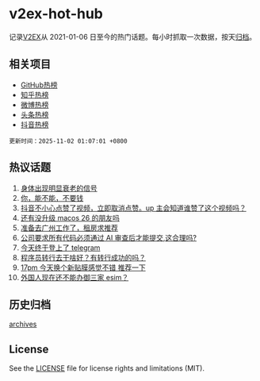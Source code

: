 # v2ex-hot-hub

 记录[V2EX](https://www.v2ex.com/)从 2021-01-06 日至今的热门话题。每小时抓取一次数据，按天[归档](archives)。
 
 ## 相关项目

- [GitHub热榜](https://github.com/snaildev/github-hot-hub)
- [知乎热榜](https://github.com/snaildev/zhihu-hot-hub)
- [微博热榜](https://github.com/snaildev/weibo-hot-hub)
- [头条热榜](https://github.com/snaildev/toutiao-hot-hub)
- [抖音热榜](https://github.com/snaildev/douyin-hot-hub)


 `更新时间：2025-11-02 01:07:01 +0800`

## 热议话题

1. [身体出现明显衰老的信号](https://www.v2ex.com/t/1169856)
1. [你，能不能，不要钱](https://www.v2ex.com/t/1169877)
1. [抖音不小心点赞了视频，立即取消点赞。up 主会知道谁赞了这个视频吗？](https://www.v2ex.com/t/1169833)
1. [还有没升级 macos 26 的朋友吗](https://www.v2ex.com/t/1169857)
1. [准备去广州工作了，租房求推荐](https://www.v2ex.com/t/1169850)
1. [公司要求所有代码必须通过 AI 审查后才能提交,这合理吗?](https://www.v2ex.com/t/1169898)
1. [今天终于登上了 telegram](https://www.v2ex.com/t/1169848)
1. [程序员转行去干啥好？有转行成功的吗？](https://www.v2ex.com/t/1169865)
1. [17pm 今天换个新贴膜感觉不错 推荐一下](https://www.v2ex.com/t/1169845)
1. [外国人现在还不能办御三家 esim？](https://www.v2ex.com/t/1169860)

## 历史归档

[archives](archives)

## License

See the [LICENSE](LICENSE) file for license rights and limitations (MIT).
